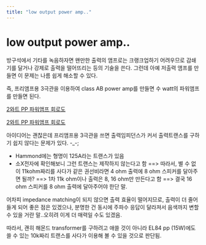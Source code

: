 ```yaml
---
title: "low output power amp.."
---
```

# low output power amp..

방구석에서 기타를 녹음하자면 왠만한 출력의 앰프로는 크랭크업하기 어려우므로 감쇄기를 달거나 강제로 출력을 떨어뜨리는 등의 기술을 쓴다. 그런데 아예 저출력 앰프를 만들면 이 문제는 나름 쉽게 해소할 수 있다.

즉, 프리앰프용 3극관을 이용하여 class AB power amp를 만들면 수 watt의 파워앰프를 만들면 된다.

[2와트 PP 파워앰프 회로도](http://www.ax84.com/static/corepoweramps/2W_PP/AX84_2W_PP_Poweramp_Schematic.pdf)


[2와트 PP 파워앰프 회로도](http://www.ax84.com/static/corepoweramps/2W_PP/AX84_2W_PP_Poweramp_Schematic.pdf)


아이디어는 괜찮은데 프리앰프용 3극관을 쓰면 출력임피던스가 커서 출력트랜스를 구하기 쉽지 않다는 문제가 있다. -_-;

- Hammond에는 형명이 125A라는 트랜스가 있음
- 소X전자에 확인해보니 그런 트랜스는 제작하지 않는다고 함
==> 따라서, 별 수 없이 11kohm짜리를 사다가 같은 권선비라면 4 ohm 출력에 8 ohm 스피커를 달아주면 될까?
==> 1차 11k ohm이나 출력은 8, 16 ohm만 만든다고 함 ==> 결국 16 ohm 스피커를 8 ohm 출력에 달아주어야 한단 말.

어차피 impedance matching이 되지 않으면 출력 효율이 떨어지므로, 출력이 더 줄어들게 되어 좋은 점은 있겠으나, 분명한 건 동시에 주파수 응답이 달라져서 음색까지 변할 수 있을 거란 말..오히려 이게 더 매력일 수도 있겠음.

따라서, 괜히 해몬드 transformer를 구하려고 애쓸 것이 아니라 EL84 pp (15W)에도 쓸 수 있는 10k짜리 트랜스를 사다가 이용해 볼 수 있을 것으로 판단됨.



